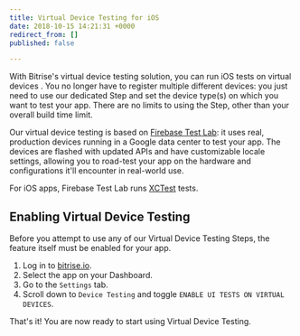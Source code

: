 ```yaml
---
title: Virtual Device Testing for iOS
date: 2018-10-15 14:21:31 +0000
redirect_from: []
published: false

---
```

With Bitrise's virtual device testing solution, you can run iOS tests on virtual devices . You no longer have to register multiple different devices: you just need to use our dedicated Step and set the device type(s) on which you want to test your app. There are no limits to using the Step, other than your overall build time limit.

Our virtual device testing is based on [Firebase Test Lab](https://firebase.google.com/docs/test-lab/): it uses real, production devices running in a Google data center to test your app. The devices are flashed with updated APIs and have customizable locale settings, allowing you to road-test your app on the hardware and configurations it'll encounter in real-world use.

For iOS apps, Firebase Test Lab runs [XCTest](https://developer.apple.com/documentation/xctest) tests. 

## Enabling Virtual Device Testing 

Before you attempt to use any of our Virtual Device Testing Steps, the feature itself must be enabled for your app. 

1. Log in to [bitrise.io](https://app.bitrise.io/). 
2. Select the app on your Dashboard. 
3. Go to the `Settings` tab. 
4. Scroll down to `Device Testing` and toggle `ENABLE UI TESTS ON VIRTUAL DEVICES`. 

That's it! You are now ready to start using Virtual Device Testing. 